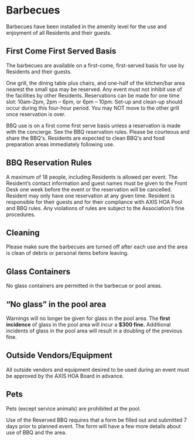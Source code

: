 # Barbecues

Barbecues have been installed in the amenity level for the use and enjoyment of all Residents and their guests.  

## **First Come First Served Basis**

The barbecues are available on a first-come, first-served basis for use by Residents and their guests.  

One grill, the dining table plus chairs, and one-half of the kitchen/bar area nearest the small spa may be reserved. Any event must not inhibit use of the facilities by other Residents. Reservations can be made for one time slot: 10am-2pm, 2pm – 6pm, or 6pm – 10pm.  Set-up and clean-up should occur during this four-hour period. You may NOT move to the other grill once reservation is over.

BBQ use is on a first come first serve basis unless a reservation is made with the concierge. See the BBQ reservation rules. Please be courteous and share the BBQ's. Residents are expected to clean BBQ's and food preparation areas immediately following use. 

## **BBQ Reservation Rules**

A maximum of 18 people, including Residents is allowed per event. The Resident’s contact information and guest names must be given to the Front Desk one week before the event or the reservation will be cancelled. Resident may only have one reservation at any given time. Resident is responsible for their guests and for their compliance with AXIS HOA Pool and BBQ rules. Any violations of rules are subject to the Association’s fine procedures.

## **Cleaning**

Please make sure the barbecues are turned off after each use and the area is clean of debris or personal items before leaving. 

## **Glass Containers**

No glass containers are permitted in the barbecue or pool areas. 

## **“No glass” in the pool area**

Warnings will no longer be given for glass in the pool area. The **first incidence** of glass in the pool area will incur a **$300 fine.** Additional incidents of glass in the pool area will result in a doubling of the previous fine.

## **Outside Vendors/Equipment**

All outside vendors and equipment desired to be used during an event must be approved by the AXIS HOA Board in advance.

## **Pets**

Pets \(except service animals\) are prohibited at the pool. 

Use of the Reserved BBQ requires that a form be filled out and submitted 7 days prior to planned event.  The form will have a few more details about use of BBQ and the area.

